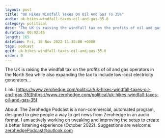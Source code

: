 ```yaml
---
layout: post
title: "UK Hikes Windfall Taxes On Oil And Gas To 35%"
audio: uk-hikes-windfall-taxes-oil-and-gas-35-0
category: political
desc: "The UK is raising the windfall tax on the profits of oil and gas operators in the North Sea while also expanding the tax to include low-cost electricity generators..."
duration: 00:02:45
length: 165
datetime: Fri, 18 Nov 2022 11:30:00 +0000
tags: podcast
guid: uk-hikes-windfall-taxes-oil-and-gas-35-0
order: 0
---
```

The UK is raising the windfall tax on the profits of oil and gas operators in the North Sea while also expanding the tax to include low-cost electricity generators...

Link: [https://www.zerohedge.com/political/uk-hikes-windfall-taxes-oil-and-gas-35](https://www.zerohedge.com/political/uk-hikes-windfall-taxes-oil-and-gas-35)

About: The Zerohedge Podcast is a non-commercial, automated program, designed to give people a way to get news from Zerohedge in an audio format.  I am actively working on tweaking and improving the setup to create a better listening experience (October 2022).  Suggestions are welcome: [zerohedgePodcast@outlook.com](mailto:zerohedgePodcast@outlook.com)